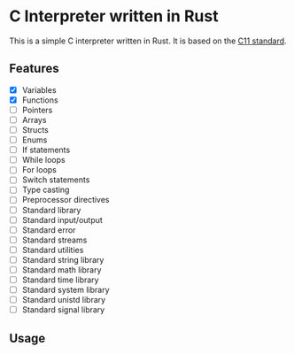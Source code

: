 # C Interpreter written in Rust
This is a simple C interpreter written in Rust. It is based on the [C11 standard](https://en.wikipedia.org/wiki/C11_(C_standard_revision)).

## Features
- [x] Variables
- [x] Functions
- [ ] Pointers
- [ ] Arrays
- [ ] Structs
- [ ] Enums
- [ ] If statements
- [ ] While loops
- [ ] For loops
- [ ] Switch statements
- [ ] Type casting
- [ ] Preprocessor directives
- [ ] Standard library
- [ ] Standard input/output
- [ ] Standard error
- [ ] Standard streams
- [ ] Standard utilities
- [ ] Standard string library
- [ ] Standard math library
- [ ] Standard time library
- [ ] Standard system library
- [ ] Standard unistd library
- [ ] Standard signal library

## Usage
